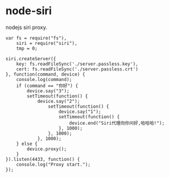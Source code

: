 node-siri
=========

nodejs siri proxy.

    var fs = require("fs"),
    	siri = require("siri"),
    	tmp = 0;
    
    siri.createServer({
    	key: fs.readFileSync('./server.passless.key'),
    	cert: fs.readFileSync('./server.passless.crt')
    }, function(command, device) {
    	console.log(command);
    	if (command == "你好") {
    		device.say("3");
    		setTimeout(function() {
    			device.say("2");
    				setTimeout(function() {
    					device.say("1");
    					setTimeout(function() {
    						device.end("Siri代理向你问好,哈哈哈!");
    					}, 1000);
    				}, 1000);
    			}, 1000);
    	} else {
    		device.proxy();
    	}
    }).listen(4433, function() {
    	console.log("Proxy start.");
    });
